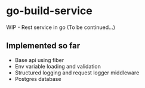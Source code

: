 # go-build-service

WIP - Rest service in go (To be continued...)

## Implemented so far

- Base api using fiber
- Env variable loading and validation
- Structured logging and request logger middleware
- Postgres database
